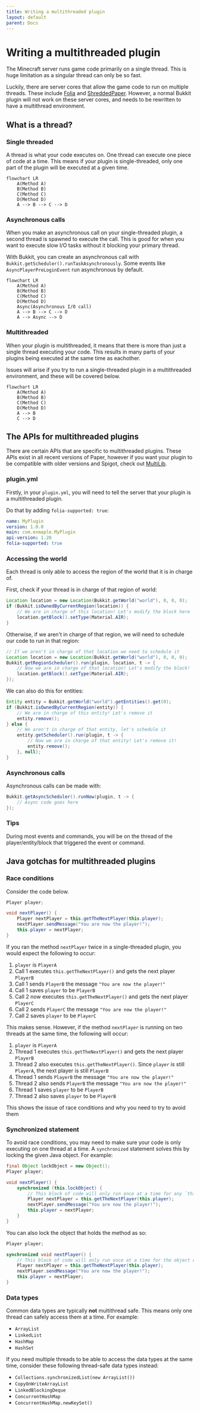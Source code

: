 ```yaml
---
title: Writing a multithreaded plugin
layout: default
parent: Docs
---
```


# Writing a multithreaded plugin

The Minecraft server runs game code primarily on a single thread. This is huge limitation as a singular thread can only be so fast.

Luckily, there are server cores that allow the game code to run on multiple threads.
These include [Folia](https://papermc.io/software/folia) and [ShreddedPaper](https://github.com/MultiPaper/ShreddedPaper).
However, a normal Bukkit plugin will not work on these server cores, and needs to be rewritten to have a multithread environment.

## What is a thread?

### Single threaded

A thread is what your code executes on. One thread can execute one piece of code at a time.
This means if your plugin is single-threaded, only one part of the plugin will be executed at a given time.

```mermaid
flowchart LR
    A(Method A)
    B(Method B)
    C(Method C)
    D(Method D)
    A --> B --> C --> D
```

### Asynchronous calls

When you make an asynchronous call on your single-threaded plugin, a second thread is spawned to execute the call.
This is good for when you want to execute slow I/O tasks without it blocking your primary thread.

With Bukkit, you can create an asynchronous call with `Bukkit.getScheduler().runTaskAsynchronously`.
Some events like `AsyncPlayerPreLoginEvent` run asynchronous by default.

```mermaid
flowchart LR
    A(Method A)
    B(Method B)
    C(Method C)
    D(Method D)
    Async(Asynchronous I/O call)
    A --> B --> C --> D
    A --> Async --> D
```

### Multithreaded

When your plugin is multithreaded, it means that there is more than just a single thread executing your code.
This results in many parts of your plugins being executed at the same time as eachother.

Issues will arise if you try to run a single-threaded plugin in a multithreaded environment, and these will be covered below.

```mermaid
flowchart LR
    A(Method A)
    B(Method B)
    C(Method C)
    D(Method D)
    A --> B
    C --> D
```

## The APIs for multithreaded plugins

There are certain APIs that are specific to multithreaded plugins.
These APIs exist in all recent versions of Paper, however if you want your plugin to be compatible with older versions and Spigot, check out [MultiLib](https://github.com/MultiPaper/MultiLib?tab=readme-ov-file#shreddedpaper--folia-methods).

### plugin.yml

Firstly, in your `plugin.yml`, you will need to tell the server that your plugin is a multithreaded plugin.

Do that by adding `folia-supported: true`:

```yml
name: MyPlugin
version: 1.0.0
main: com.exmaple.MyPlugin
api-version: 1.20
folia-supported: true
```

### Accessing the world

Each thread is only able to access the region of the world that it is in charge of.

First, check if your thread is in charge of that region of world:

```java
Location location = new Location(Bukkit.getWorld("world"), 0, 0, 0);
if (Bukkit.isOwnedByCurrentRegion(location)) {
    // We are in charge of this location! Let's modify the block here
    location.getBlock().setType(Material.AIR);
}
```

Otherwise, if we aren't in charge of that region, we will need to schedule our code to run in that region:

```java
// If we aren't in charge of that location we need to schedule it
Location location = new Location(Bukkit.getWorld("world"), 0, 0, 0);
Bukkit.getRegionScheduler().run(plugin, location, t -> {
    // Now we are in charge of that location! Let's modify the block!
    location.getBlock().setType(Material.AIR);
});
```

We can also do this for entities:

```java
Entity entity = Bukkit.getWorld("world").getEntities().get(0);
if (Bukkit.isOwnedByCurrentRegion(entity)) {
    // We are in charge of this entity! Let's remove it
    entity.remove();
} else {
    // We aren't in charge of that entity, let's schedule it
    entity.getScheduler().run(plugin, t -> {
        // Now we are in charge of that entity! Let's remove it!
        entity.remove();
    }, null);
}
```

### Asynchronous calls

Asynchronous calls can be made with:

```java
Bukkit.getAsyncScheduler().runNow(plugin, t -> {
    // Async code goes here
});
```

### Tips

During most events and commands, you will be on the thread of the player/entity/block that triggered the event or command.

## Java gotchas for multithreaded plugins

### Race conditions

Consider the code below.

```java
Player player;

void nextPlayer() {
    Player nextPlayer = this.getTheNextPlayer(this.player);
    nextPlayer.sendMessage("You are now the player!");
    this.player = nextPlayer;
}
```

If you ran the method `nextPlayer` twice in a single-threaded plugin, you would expect the following to occur:
1. `player` is `PlayerA`
2. Call 1 executes `this.getTheNextPlayer()` and gets the next player `PlayerB`
3. Call 1 sends `PlayerB` the message `"You are now the player!"`
4. Call 1 saves `player` to be `PlayerB`
5. Call 2 now executes `this.getTheNextPlayer()` and gets the next player `PlayerC`
6. Call 2 sends `PlayerC` the message `"You are now the player!"`
7. Call 2 saves `player` to be `PlayerC`

This makes sense. However, if the method `nextPlayer` is running on two threads at the same time, the following will occur:

1. `player` is `PlayerA`
2. Thread 1 executes `this.getTheNextPlayer()` and gets the next player `PlayerB`
3. Thread 2 also executes `this.getTheNextPlayer()`. Since `player` is still `PlayerA`, the next player is still `PlayerB`
4. Thread 1 sends `PlayerB` the message `"You are now the player!"`
5. Thread 2 also sends `PlayerB` the message `"You are now the player!"`
6. Thread 1 saves `player` to be `PlayerB`
7. Thread 2 also saves `player` to be `PlayerB`

This shows the issue of race conditions and why you need to try to avoid them

### Synchronized statement

To avoid race conditions, you may need to make sure your code is only executing on one thread at a time.
A `synchronized` statement solves this by locking the given Java object. For example:

```java
final Object lockObject = new Object();
Player player;

void nextPlayer() {
    synchronized (this.lockObject) {
        // This block of code will only run once at a time for any `this.lockObject`
        Player nextPlayer = this.getTheNextPlayer(this.player);
        nextPlayer.sendMessage("You are now the player!");
        this.player = nextPlayer;
    }
}
```

You can also lock the object that holds the method as so:

```java
Player player;

synchronized void nextPlayer() {
    // This block of code will only run once at a time for the object containing this method
    Player nextPlayer = this.getTheNextPlayer(this.player);
    nextPlayer.sendMessage("You are now the player!");
    this.player = nextPlayer;
}
```

### Data types

Common data types are typically **not** multithread safe.
This means only one thread can safely access them at a time.
For example:
- `ArrayList`
- `LinkedList`
- `HashMap`
- `HashSet`

If you need multiple threads to be able to access the data types at the same time,
consider these following thread-safe data types instead:
- `Collections.synchronizedList(new ArrayList())`
- `CopyOnWriteArrayList`
- `LinkedBlockingDeque`
- `ConcurrentHashMap`
- `ConcurrentHashMap.newKeySet()`
